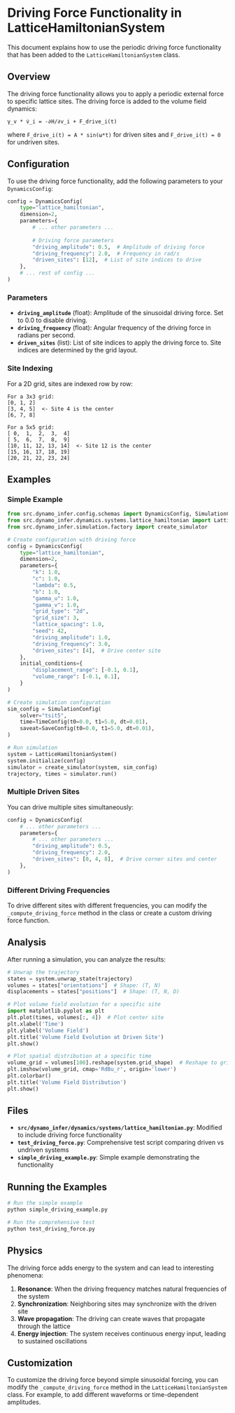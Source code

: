 # Driving Force Functionality in LatticeHamiltonianSystem

This document explains how to use the periodic driving force functionality that has been added to the `LatticeHamiltonianSystem` class.

## Overview

The driving force functionality allows you to apply a periodic external force to specific lattice sites. The driving force is added to the volume field dynamics:

```
γ_v * v̇_i = -∂H/∂v_i + F_drive_i(t)
```

where `F_drive_i(t) = A * sin(ω*t)` for driven sites and `F_drive_i(t) = 0` for undriven sites.

## Configuration

To use the driving force functionality, add the following parameters to your `DynamicsConfig`:

```python
config = DynamicsConfig(
    type="lattice_hamiltonian",
    dimension=2,
    parameters={
        # ... other parameters ...
        
        # Driving force parameters
        "driving_amplitude": 0.5,  # Amplitude of driving force
        "driving_frequency": 2.0,  # Frequency in rad/s
        "driven_sites": [12],  # List of site indices to drive
    },
    # ... rest of config ...
)
```

### Parameters

- **`driving_amplitude`** (float): Amplitude of the sinusoidal driving force. Set to 0.0 to disable driving.
- **`driving_frequency`** (float): Angular frequency of the driving force in radians per second.
- **`driven_sites`** (list): List of site indices to apply the driving force to. Site indices are determined by the grid layout.

### Site Indexing

For a 2D grid, sites are indexed row by row:
```
For a 3x3 grid:
[0, 1, 2]
[3, 4, 5]  <- Site 4 is the center
[6, 7, 8]

For a 5x5 grid:
[ 0,  1,  2,  3,  4]
[ 5,  6,  7,  8,  9]
[10, 11, 12, 13, 14]  <- Site 12 is the center
[15, 16, 17, 18, 19]
[20, 21, 22, 23, 24]
```

## Examples

### Simple Example

```python
from src.dynamo_infer.config.schemas import DynamicsConfig, SimulationConfig, TimeConfig, SaveConfig
from src.dynamo_infer.dynamics.systems.lattice_hamiltonian import LatticeHamiltonianSystem
from src.dynamo_infer.simulation.factory import create_simulator

# Create configuration with driving force
config = DynamicsConfig(
    type="lattice_hamiltonian",
    dimension=2,
    parameters={
        "k": 1.0,
        "c": 1.0,
        "lambda": 0.5,
        "b": 1.0,
        "gamma_u": 1.0,
        "gamma_v": 1.0,
        "grid_type": "2d",
        "grid_size": 3,
        "lattice_spacing": 1.0,
        "seed": 42,
        "driving_amplitude": 1.0,
        "driving_frequency": 3.0,
        "driven_sites": [4],  # Drive center site
    },
    initial_conditions={
        "displacement_range": [-0.1, 0.1],
        "volume_range": [-0.1, 0.1],
    }
)

# Create simulation configuration
sim_config = SimulationConfig(
    solver="tsit5",
    time=TimeConfig(t0=0.0, t1=5.0, dt=0.01),
    saveat=SaveConfig(t0=0.0, t1=5.0, dt=0.01),
)

# Run simulation
system = LatticeHamiltonianSystem()
system.initialize(config)
simulator = create_simulator(system, sim_config)
trajectory, times = simulator.run()
```

### Multiple Driven Sites

You can drive multiple sites simultaneously:

```python
config = DynamicsConfig(
    # ... other parameters ...
    parameters={
        # ... other parameters ...
        "driving_amplitude": 0.5,
        "driving_frequency": 2.0,
        "driven_sites": [0, 4, 8],  # Drive corner sites and center
    },
)
```

### Different Driving Frequencies

To drive different sites with different frequencies, you can modify the `_compute_driving_force` method in the class or create a custom driving force function.

## Analysis

After running a simulation, you can analyze the results:

```python
# Unwrap the trajectory
states = system.unwrap_state(trajectory)
volumes = states["orientations"]  # Shape: (T, N)
displacements = states["positions"]  # Shape: (T, N, D)

# Plot volume field evolution for a specific site
import matplotlib.pyplot as plt
plt.plot(times, volumes[:, 4])  # Plot center site
plt.xlabel('Time')
plt.ylabel('Volume Field')
plt.title('Volume Field Evolution at Driven Site')
plt.show()

# Plot spatial distribution at a specific time
volume_grid = volumes[100].reshape(system.grid_shape)  # Reshape to grid
plt.imshow(volume_grid, cmap='RdBu_r', origin='lower')
plt.colorbar()
plt.title('Volume Field Distribution')
plt.show()
```

## Files

- **`src/dynamo_infer/dynamics/systems/lattice_hamiltonian.py`**: Modified to include driving force functionality
- **`test_driving_force.py`**: Comprehensive test script comparing driven vs undriven systems
- **`simple_driving_example.py`**: Simple example demonstrating the functionality

## Running the Examples

```bash
# Run the simple example
python simple_driving_example.py

# Run the comprehensive test
python test_driving_force.py
```

## Physics

The driving force adds energy to the system and can lead to interesting phenomena:

1. **Resonance**: When the driving frequency matches natural frequencies of the system
2. **Synchronization**: Neighboring sites may synchronize with the driven site
3. **Wave propagation**: The driving can create waves that propagate through the lattice
4. **Energy injection**: The system receives continuous energy input, leading to sustained oscillations

## Customization

To customize the driving force beyond simple sinusoidal forcing, you can modify the `_compute_driving_force` method in the `LatticeHamiltonianSystem` class. For example, to add different waveforms or time-dependent amplitudes. 